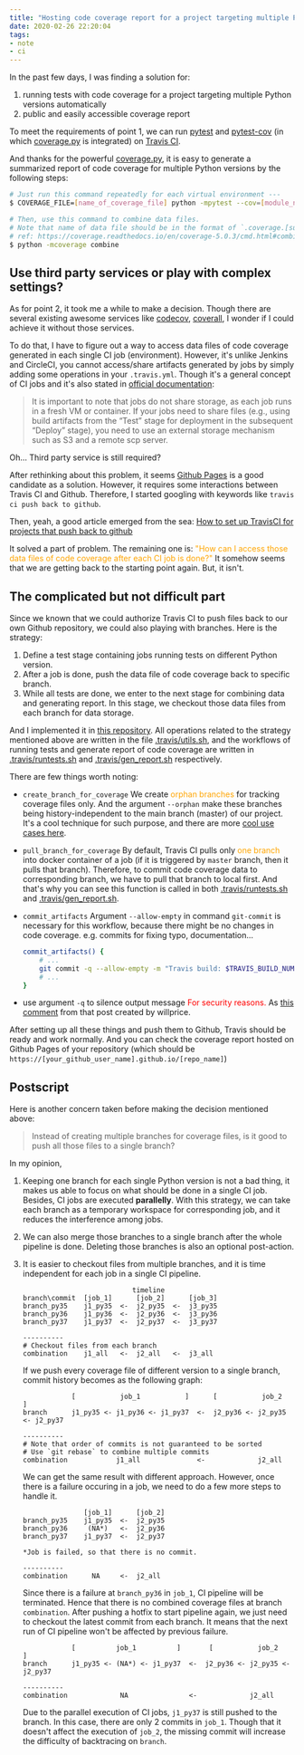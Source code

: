 ```yaml
---
title: "Hosting code coverage report for a project targeting multiple Python versions by Travis CI and Github Pages"
date: 2020-02-26 22:20:04
tags:
- note
- ci
---
```


In the past few days, I was finding a solution for:
1. running tests with code coverage for a project targeting multiple Python versions automatically
2. public and easily accessible coverage report

To meet the requirements of point 1, we can run [pytest][link-pytest] and [pytest-cov][link-pytest_cov] (in which [coverage.py][link-coveragepy] is integrated) on [Travis CI][link-travis_ci].

And thanks for the powerful [coverage.py][link-coveragepy], it is easy to generate a summarized report of code coverage for multiple Python versions by the following steps:

```bash
# Just run this command repeatedly for each virtual environment ---
$ COVERAGE_FILE=[name_of_coverage_file] python -mpytest --cov=[module_name] ./tests

# Then, use this command to combine data files.
# Note that name of data file should be in the format of `.coverage.[suffix]`
# ref: https://coverage.readthedocs.io/en/coverage-5.0.3/cmd.html#combining-data-files
$ python -mcoverage combine
```


## Use third party services or play with complex settings?

As for point 2, it took me a while to make a decision. Though there are several existing awesome services like [codecov][link-codecov], [coverall][link-coverall], I wonder if I could achieve it without those services.

To do that, I have to figure out a way to access data files of code coverage generated in each single CI job (environment). However, it's unlike Jenkins and CircleCI, you cannot access/share artifacts generated by jobs by simply adding some operations in your `.travis.yml`. Though it's a general concept of CI jobs and it's also stated in [official documentation][travis_ci_sharing_data]:

> It is important to note that jobs do not share storage, as each job runs in a fresh VM or container. If your jobs need to share files (e.g., using build artifacts from the “Test” stage for deployment in the subsequent “Deploy” stage), you need to use an external storage mechanism such as S3 and a remote scp server.

Oh... Third party service is still required?

After rethinking about this problem, it seems [Github Pages][link-ghpages] is a good candidate as a solution. However, it requires some interactions between Travis CI and Github. Therefore, I started googling with keywords like `travis ci push back to github`.

Then, yeah, a good article emerged from the sea: [How to set up TravisCI for projects that push back to github][willprice_travisci]

It solved a part of problem. The remaining one is: <span style="color: orange">"How can I access those data files of code coverage after each CI job is done?"</span>
It somehow seems that we are getting back to the starting point again. But, it isn't.


## The complicated but not difficult part

Since we known that we could authorize Travis CI to push files back to our own Github repository, we could also playing with branches. Here is the strategy:
1. Define a test stage containing jobs running tests on different Python version.
2. After a job is done, push the data file of code coverage back to specific branch.
3. While all tests are done, we enter to the next stage for combining data and generating report. In this stage, we checkout those data files from each branch for data storage.

And I implemented it in [this repository][gh_travis_demo]. All operations related to the strategy mentioned above are written in the file [.travis/utils.sh][gh_travis_demo_utils], and the workflows of running tests and generate report of code coverage are written in [.travis/runtests.sh][gh_travis_demo_runtests] and [.travis/gen_report.sh][gh_travis_demo_gen_report] respectively.


There are few things worth noting:
- `create_branch_for_coverage`
    We create <span style="color: orange">orphan branches</span> for tracking coverage files only. And the argument `--orphan` make these branches being history-independent to the main branch (master) of our project. It's a cool technique for such purpose, and there are more [cool use cases here][git_orphan_branch_use_cases].

- `pull_branch_for_coverage`
    By default, Travis CI pulls only <span style="color: orange">one branch</span> into docker container of a job (if it is triggered by `master` branch, then it pulls that branch).
    Therefore, to commit code coverage data to corresponding branch, we have to pull that branch to local first. And that's why you can see this function is called in both [.travis/runtests.sh][gh_travis_demo_runtests] and [.travis/gen_report.sh][gh_travis_demo_gen_report].

- `commit_artifacts`
    Argument `--allow-empty` in command `git-commit` is necessary for this workflow, because there might be no changes in code coverage. e.g. commits for fixing typo, documentation...
    ```bash
    commit_artifacts() {
        # ...
        git commit -q --allow-empty -m "Travis build: $TRAVIS_BUILD_NUMBER"
        # ...
    }
    ```

- use argument `-q` to silence output message
    <span style="color: red">For security reasons.</span> As [this comment](https://gist.github.com/willprice/e07efd73fb7f13f917ea#gistcomment-1845535) from that post created by willprice.

After setting up all these things and push them to Github, Travis should be ready and work normally. And you can check the coverage report hosted on Github Pages of your repository (which should be `https://[your_github_user_name].github.io/[repo_name]`)


## Postscript

Here is another concern taken before making the decision mentioned above:

> Instead of creating multiple branches for coverage files, is it good to push all those files to a single branch?

In my opinion,
1. Keeping one branch for each single Python version is not a bad thing, it makes us able to focus on what should be done in a single CI job.
    Besides, CI jobs are executed **parallelly**. With this strategy, we can take each branch as a temporary workspace for corresponding job, and it reduces the interference among jobs.

2. We can also merge those branches to a single branch after the whole pipeline is done. Deleting those branches is also an optional post-action.

3. It is easier to checkout files from multiple branches, and it is time independent for each job in a single CI pipeline.

    ```raw
                               timeline
    branch\commit  [job_1]      [job_2]      [job_3]
    branch_py35    j1_py35  <-  j2_py35  <-  j3_py35
    branch_py36    j1_py36  <-  j2_py36  <-  j3_py36
    branch_py37    j1_py37  <-  j2_py37  <-  j3_py37

    ----------
    # Checkout files from each branch
    combination    j1_all   <-  j2_all   <-  j3_all
    ```

    If we push every coverage file of different version to a single branch, commit history becomes as the following graph:

    ```raw
                [           job_1           ]      [           job_2           ]
    branch      j1_py35 <- j1_py36 <- j1_py37  <-  j2_py36 <- j2_py35 <- j2_py37

    ----------
    # Note that order of commits is not guaranteed to be sorted
    # Use `git rebase` to combine multiple commits
    combination            j1_all              <-             j2_all
    ```

    We can get the same result with different approach. However, once there is a failure occuring in a job, we need to do a few more steps to handle it.

    ```raw
                   [job_1]      [job_2]
    branch_py35    j1_py35  <-  j2_py35
    branch_py36     (NA*)   <-  j2_py36
    branch_py37    j1_py37  <-  j2_py37

    *Job is failed, so that there is no commit.

    ----------
    combination      NA     <-  j2_all
    ```

    Since there is a failure at `branch_py36` in `job_1`, CI pipeline will be terminated. Hence that there is no combined coverage files at branch `combination`.
    After pushing a hotfix to start pipeline again, we just need to checkout the latest commit from each branch. It means that the next run of CI pipeline won't be affected by previous failure.

    ```raw
                [          job_1          ]       [           job_2           ]
    branch      j1_py35 <- (NA*) <- j1_py37  <-  j2_py36 <- j2_py35 <- j2_py37

    ----------
    combination             NA               <-             j2_all
    ```

    Due to the parallel execution of CI jobs, `j1_py37` is still pushed to the branch. In this case, there are only 2 commits in `job_1`.
    Though that it doesn't affect the execution of `job_2`, the missing commit will increase the difficulty of backtracing on `branch`.


[link-codecov]: https://codecov.io/
[link-pytest]: https://github.com/pytest-dev/pytest
[link-pytest_cov]: https://github.com/pytest-dev/pytest-cov
[link-coveragepy]: https://github.com/nedbat/coveragepy
[link-travis_ci]: https://travis-ci.org/
[link-codecov]: https://codecov.io/
[link-coverall]: https://coveralls.io/
[link-ghpages]: https://pages.github.com/
[travis_ci_sharing_data]: https://docs.travis-ci.com/user/build-stages/#data-persistence-between-stages-and-jobs
[willprice_travisci]: https://gist.github.com/willprice/e07efd73fb7f13f917ea
[gh_travis_demo]: https://github.com/NaleRaphael/travis-multi-py-coverage
[gh_travis_demo_utils]: https://github.com/NaleRaphael/travis-multi-py-coverage/blob/master/.travis/utils.sh
[gh_travis_demo_runtests]: https://github.com/NaleRaphael/travis-multi-py-coverage/blob/master/.travis/runtests.sh
[gh_travis_demo_gen_report]: https://github.com/NaleRaphael/travis-multi-py-coverage/blob/master/.travis/gen_report.sh
[git_orphan_branch_use_cases]: https://stackoverflow.com/a/13203015
